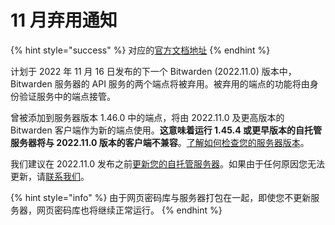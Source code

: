 # 11 月弃用通知

{% hint style="success" %}
对应的[官方文档地址](https://bitwarden.com/help/november-deprecation-notice/)
{% endhint %}

计划于 2022 年 11 月 16 日发布的下一个 Bitwarden (2022.11.0) 版本中，Bitwarden 服务器的 API 服务的两个端点将被弃用。被弃用的端点的功能将由身份验证服务中的端点接管。

曾被添加到服务器版本 1.46.0 中的端点，将由 2022.11.0 及更高版本的 Bitwarden 客户端作为新的端点使用。**这意味着运行 1.45.4 或更早版本的自托管服务器将与 2022.11.0 版本的客户端不兼容**。[了解如何检查您的服务器版本](versioning.md)。

我们建议在 2022.11.0 发布之前[更新您的自托管服务器](../on-premises-hosting/update-your-instance.md)。如果由于任何原因您无法更新，请[联系我们](https://bitwarden.com/contact/)。

{% hint style="info" %}
由于网页密码库与服务器打包在一起，即使您不更新服务器，网页密码库也将继续正常运行。
{% endhint %}
